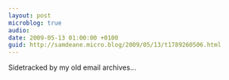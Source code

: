 ```yaml
---
layout: post
microblog: true
audio: 
date: 2009-05-13 01:00:00 +0100
guid: http://samdeane.micro.blog/2009/05/13/t1789260506.html
---
```

Sidetracked by my old email archives...
